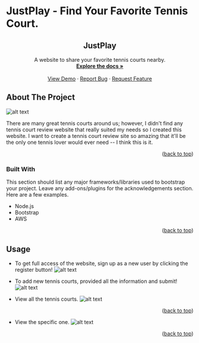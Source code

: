 # JustPlay - Find Your Favorite Tennis Court.


<div id="top"></div>

<!-- PROJECT LOGO -->
<div align="center">

  <h2 align="center">JustPlay</h2>

  <p align="center">
    A website to share your favorite tennis courts nearby.
    <br />
    <a href="https://github.com/storyG/JustPlay"><strong>Explore the docs »</strong></a>
    <br />
    <br />
    <a href="https://github.com/storyG/JustPlay">View Demo</a>
    ·
    <a href="https://github.com/storyG/JustPlay/issues">Report Bug</a>
    ·
    <a href="https://github.com/storyG/JustPlay/issues">Request Feature</a>
  </p>
</div>

<!-- ABOUT THE PROJECT -->
## About The Project

![alt text](https://res.cloudinary.com/frank40609/image/upload/v1657394844/YelpCamp/Screen_Shot_2022-07-09_at_12.26.46_PM_pi0t94.png)

There are many great tennis courts around us; however, I didn't find any tennis court review website that really suited my needs so I created this website. I want to create a tennis court review site so amazing that it'll be the only one tennis lover would ever need -- I think this is it.

<p align="right">(<a href="#top">back to top</a>)</p>



### Built With

This section should list any major frameworks/libraries used to bootstrap your project. Leave any add-ons/plugins for the acknowledgements section. Here are a few examples.

* Node.js
* Bootstrap
* AWS


<p align="right">(<a href="#top">back to top</a>)</p>


<!-- USAGE EXAMPLES -->
## Usage

* To get full access of the website, sign up as a new user by clicking the register button!
![alt text](https://res.cloudinary.com/frank40609/image/upload/v1657395872/YelpCamp/Screen_Shot_2022-07-09_at_12.44.21_PM_wzc4gr.png)

* To add new tennis courts, provided all the information and submit!
![alt text](https://res.cloudinary.com/frank40609/image/upload/v1657396006/YelpCamp/Screen_Shot_2022-07-09_at_12.46.37_PM_rspgtq.png)

* View all the tennis courts.
![alt text](https://res.cloudinary.com/frank40609/image/upload/v1657396098/YelpCamp/Screen_Shot_2022-07-09_at_12.48.00_PM_evdkyf.png)

<p align="right">(<a href="#top">back to top</a>)</p>

* View the specific one.
![alt text](https://res.cloudinary.com/frank40609/image/upload/v1657396097/YelpCamp/Screen_Shot_2022-07-09_at_12.48.07_PM_ogdytb.png)
<p align="right">(<a href="#top">back to top</a>)</p>


